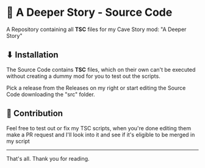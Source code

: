# 📄 A Deeper Story - Source Code

A Repository containing all **TSC** files for my Cave Story mod: "A Deeper Story"

## ⬇ Installation

The Source Code contains **TSC** files, which on their own can't be executed without creating a dummy mod for you to test out the scripts.

Pick a release from the Releases on my right or start editing the Source Code downloading the "src" folder.

## 📝 Contribution

Feel free to test out or fix my TSC scripts, when you're done editing them make a PR request and I'll look into it and see if it's eligible to be merged in my script

---

That's all. Thank you for reading.
